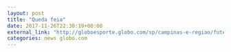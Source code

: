```yaml
---
layout: post
title: "Queda feia"
date: 2017-11-26T22:30:19+00:00
external_link: "http://globoesporte.globo.com/sp/campinas-e-regiao/futebol/brasileirao-serie-a/jogo/26-11-2017/ponte-preta-vitoria/"
categories: news globo.com
---
```

